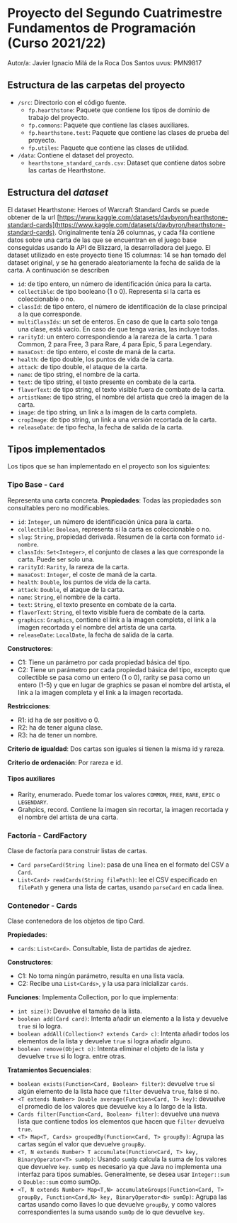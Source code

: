 # Proyecto del Segundo Cuatrimestre Fundamentos de Programación (Curso 2021/22)
Autor/a: Javier Ignacio Milá de la Roca Dos Santos
uvus: PMN9817

## Estructura de las carpetas del proyecto

* `/src`: Directorio con el código fuente.
  * `fp.hearthstone`: Paquete que contiene los tipos de dominio de trabajo del proyecto.
  * `fp.commons`: Paquete que contiene las clases auxiliares.
  * `fp.hearthstone.test`: Paquete que contiene las clases de prueba del proyecto.
  * `fp.utiles`: Paquete que contiene las clases de utilidad. 
* `/data`: Contiene el dataset del proyecto.
  * `hearthstone_standard_cards.csv`: Dataset que contiene datos sobre las cartas de Hearthstone. 
    
## Estructura del *dataset*

El dataset Hearthstone: Heroes of Warcraft Standard Cards se puede obtener de la url [https://www.kaggle.com/datasets/davbyron/hearthstone-standard-cards](https://www.kaggle.com/datasets/davbyron/hearthstone-standard-cards). Originalmente tenía 26 columnas, y cada fila contiene datos sobre una carta de las que se encuentran en el juego base conseguidas usando la API de Blizzard, la desarrolladora del juego. El dataset utilizado en este proyecto tiene 15 columnas: 14 se han tomado del dataset original, y se ha generado aleatoriamente la fecha de salida de la carta. A continuación se describen 

* `id`: de tipo entero, un número de identificación única para la carta.
* `collectible`: de tipo booleano (1 o 0). Representa si la carta es coleccionable o no.
* `classId`: de tipo entero, el número de identificación de la clase principal a la que corresponde.
* `multiClassIds`: un set de enteros. En caso de que la carta solo tenga una clase, está vacío. En caso de que tenga varias, las incluye todas.
* `rarityId`: un entero correspondiendo a la rareza de la carta. 1 para Common, 2 para Free, 3 para Rare, 4 para Epic, 5 para Legendary.
* `manaCost`: de tipo entero, el coste de maná de la carta.
* `health`: de tipo double, los puntos de vida de la carta.
* `attack`: de tipo double, el ataque de la carta.
* `name`: de tipo string, el nombre de la carta.
* `text`: de tipo string, el texto presente en combate de la carta.
* `flavorText`: de tipo string, el texto visible fuera de combate de la carta.
* `artistName`: de tipo string, el nombre del artista que creó la imagen de la carta.
* `image`: de tipo string, un link a la imagen de la carta completa.
* `cropImage`: de tipo string, un link a una versión recortada de la carta.
* `releaseDate`: de tipo fecha, la fecha de salida de la carta.

## Tipos implementados

Los tipos que se han implementado en el proyecto son los siguientes:

### Tipo Base - `Card`
Representa una carta concreta.
**Propiedades**:
Todas las propiedades son consultables pero no modificables.

- `id`: `Integer`, un número de identificación única para la carta.
- `collectible`: `Boolean`, representa si la carta es coleccionable o no.
- `slug`: `String`, propiedad derivada. Resumen de la carta con formato `id-nombre`.
- `classIds`: `Set<Integer>`, el conjunto de clases a las que corresponde la carta. Puede ser solo una.
- `rarityId`: `Rarity`, la rareza de la carta.
- `manaCost`: `Integer`, el coste de maná de la carta.
- `health`: `Double`, los puntos de vida de la carta.
- `attack`: `Double`, el ataque de la carta.
- `name`: `String`, el nombre de la carta.
- `text`: `String`, el texto presente en combate de la carta.
- `flavorText`: `String`, el texto visible fuera de combate de la carta.
- `graphics`: `Graphics`, contiene el link a la imagen completa, el link a la imagen recortada y el nombre del artista de una carta.
- `releaseDate`: `LocalDate`, la fecha de salida de la carta.

**Constructores**: 

- C1: Tiene un parámetro por cada propiedad básica del tipo.
- C2: Tiene un parámetro por cada propiedad básica del tipo, excepto que collectible se pasa como un entero (1 o 0), rarity se pasa como un entero (1-5) y que en lugar de graphics se pasan el nombre del artista, el link a la imagen completa y el link a la imagen recortada.

**Restricciones**:
 
- R1: id ha de ser positivo o 0.
- R2: ha de tener alguna clase.
- R3: ha de tener un nombre.

**Criterio de igualdad**: Dos cartas son iguales si tienen la misma id y rareza. 

**Criterio de ordenación**: Por rareza e id.

#### Tipos auxiliares

- Rarity, enumerado. Puede tomar los valores `COMMON`, `FREE`, `RARE`, `EPIC` o `LEGENDARY`.
- Grahpics, record. Contiene la imagen sin recortar, la imagen recortada y el nombre del artista de una carta.

### Factoría - CardFactory

Clase de factoría para construir listas de cartas.

- `Card parseCard(String line)`: pasa de una línea en el formato del CSV a `Card`.
- `List<Card> readCards(String filePath)`: lee el CSV especificado en `filePath` y genera una lista de cartas, usando `parseCard` en cada línea.

### Contenedor - Cards

Clase contenedora de los objetos de tipo Card.

**Propiedades**:

- `cards`: `List<Card>`. Consultable, lista de partidas de ajedrez.

**Constructores**:

- C1: No toma ningún parámetro, resulta en una lista vacía.
- C2: Recibe una `List<Cards>`, y la usa para inicializar `cards`.

**Funciones**:
Implementa Collection<Card>, por lo que implementa:
- `int size()`: Devuelve el tamaño de la lista.
- `boolean add(Card card)`: Intenta añadir un elemento a la lista y devuelve `true` si lo logra.
- `boolean addAll(Collection<? extends Card> c)`: Intenta añadir todos los elementos de la lista y devuelve `true` si logra añadir alguno.
- `boolean remove(Object o)`: Intenta eliminar el objeto de la lista y devuelve `true` si lo logra.
entre otras.

**Tratamientos Secuenciales**:
- `boolean exists(Function<Card, Boolean> filter)`: devuelve `true` si algún elemento de la lista hace que `filter` devuelva `true`, false si no.
- `<T extends Number> Double average(Function<Card, T> key)`: devuelve el promedio de los valores que devuelve `key` a lo largo de la lista.
- `Cards filter(Function<Card, Boolean> filter)`: devuelve una nueva lista que contiene todos los elementos que hacen que `filter` devuelva `true`.
- `<T> Map<T, Cards> groupedBy(Function<Card, T> groupBy)`: Agrupa las cartas según el valor que devuelve `groupBy`.
- `<T, N extends Number> T accumulate(Function<Card, T> key, BinaryOperator<T> sumOp)`: Usando `sumOp` calcula la suma de los valores que devuelve `key`. `sumOp` es necesario ya que Java no implementa una interfaz para tipos sumables. Generalmente, se desea  usar `Integer::sum` o `Double::sum` como sumOp.
- `<T, N extends Number> Map<T,N> accumulateGroups(Function<Card, T> groupBy, Function<Card,N> key, BinaryOperator<N> sumOp)`: Agrupa las cartas usando como llaves lo que devuelve `groupBy`, y como valores correspondientes la suma usando `sumOp` de lo que devuelve `key`.

